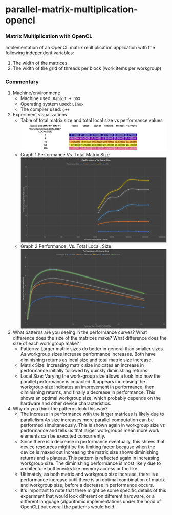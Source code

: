 # parallel-matrix-multiplication-opencl

### Matrix Multiplication with OpenCL
Implementation of an OpenCL matrix multiplication application with the following independent variables:

1.  The width of the matrices
2.  The width of the grid of threads per block (work items per workgroup)

### Commentary
1. Machine/environment:
	- Machine used: `Rabbit + DGX`
	- Operating system used: `Linux`
	- The compiler used: `g++`
2. Experiment visualizations
	- Table of total matrix size and total local size vs performance values![[styled_table.svg]](https://github.com/ztbochanski/parallel-matrix-multiplication-opencl/blob/53d3cb9c3b8c3d55df6dfac2f4422e57f38f618d/styled_table.svg)
	- Graph 1 Performance Vs. Total Matrix Size![performance_total_size.svg](https://github.com/ztbochanski/parallel-matrix-multiplication-opencl/blob/2d6d2c26c318028fd0aaa8c6e8a20a8527503ff5/performance_total_size.svg)
	- Graph 2 Performance. Vs. Total Local. Size![[performance_local_size.svg]](https://github.com/ztbochanski/parallel-matrix-multiplication-opencl/blob/46777330129d7d73b3a80e8478e1f0dd4efd6edb/performance_local_size.svg)
3. What patterns are you seeing in the performance curves? What difference does the size of the matrices make? What difference does the size of each work group make?
	- Patterns: Larger matrix sizes do better in general than smaller sizes. As workgroup sizes increase performance increases. Both have diminishing returns as local size and total matrix size increase.
	- Matrix Size: Increasing matrix size indicates an increase in performance initially followed by quickly diminishing returns.
	- Local Size: Varying the work-group size allows a look into how the parallel performance is impacted. It appears increasing the workgroup size indicates an improvement in performance, then diminishing returns, and finally a decrease in performance. This shows an optimal workgroup size, which probably depends on the hardware and other device characteristics.
4. Why do you think the patterns look this way?
	- The increase in performance with the larger matrices is likely due to parallelism As size increases more parallel computation can be performed simultaneously. This is shown again in workgroup size vs performance and tells us that larger workgroups mean more work elements can be executed concurrently.
	- Since there is a decrease in performance eventually, this shows that device resources might be the limiting factor because when the device is maxed out increasing the matrix size shows diminishing returns and a plateau. This pattern is reflected again in increasing workgroup size. The diminishing performance is most likely due to architecture bottlenecks like memory access or the like.
	- Ultimately, as both matrix and workgroup size increase, there is a performance increase until there is an optimal combination of matrix and workgroup size, before a decrease in performance occurs.
	- It's important to note that there might be some specific details of this experiment that would look different on different hardware, or a different language (algorithmic implementations under the hood of OpenCL) but overall the patterns would hold.
